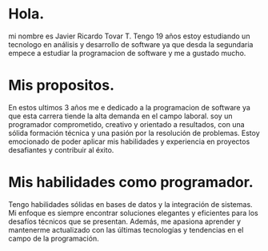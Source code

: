 # Hola.
mi nombre es Javier Ricardo Tovar T. Tengo 19 años estoy estudiando un tecnologo en análisis y desarrollo de software ya que desda la segundaria empece a estudiar 
la programacion de software y me a gustado mucho.

# Mis propositos.
En estos ultimos 3 años me e dedicado a la programacion de software  ya que esta carrera tiende la alta demanda en el campo laboral. 
soy un programador comprometido, creativo y orientado a resultados, con una sólida formación técnica y una pasión por la resolución de problemas. Estoy emocionado de poder aplicar mis habilidades y experiencia en proyectos desafiantes y contribuir al éxito. 

# Mis habilidades como programador.
Tengo habilidades sólidas en bases de datos y la integración de sistemas. Mi enfoque es siempre encontrar soluciones elegantes y eficientes para los desafíos técnicos que se presentan. Además, me apasiona aprender y mantenerme actualizado con las últimas tecnologías y tendencias en el campo de la programación. 


